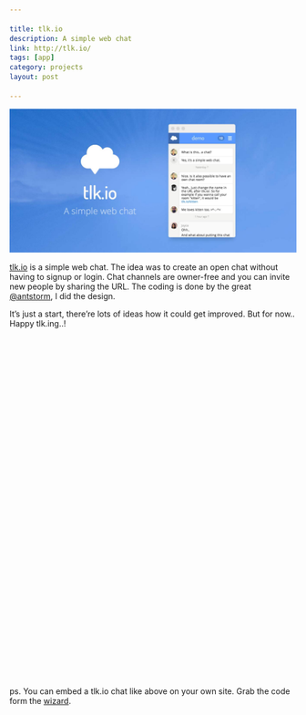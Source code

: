 ```yaml
---

title: tlk.io
description: A simple web chat
link: http://tlk.io/
tags: [app]
category: projects
layout: post

---
```


![tlk.io](/img/posts/tlk-io.jpg)

[tlk.io](http://tlk.io/) is a simple web chat. The idea was to create an open chat without having to signup or login. Chat channels are owner-free and you can invite new people by sharing the URL. The coding is done by the great [@antstorm](http://twitter.com/antstorm), I did the design.


It’s just a start, there’re lots of ideas how it could get improved. But for now.. Happy tlk.ing..!

<div id="tlkio" data-channel="simurai" style="width:100%;height:600px;"></div>
<script async src="http://tlk.io/embed.js" type="text/javascript"></script>

ps. You can embed a tlk.io chat like above on your own site. Grab the code form the [wizard](http://tlk.io/#embed).